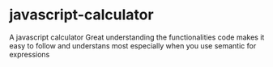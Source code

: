 # javascript-calculator
A javascript calculator
Great
understanding the functionalities code makes it easy to follow and understans most especially when you use semantic for expressions
